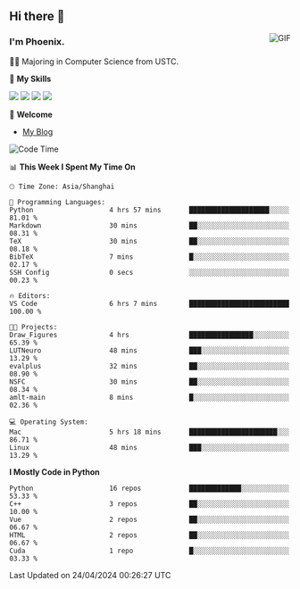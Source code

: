 ## Hi there 👋
<img align="right" alt="GIF" src="https://raw.githubusercontent.com/JoeyBling/JoeyBling/master/pic/pusheencode.gif" />

### I'm Phoenix.

👨‍🎓 Majoring in Computer Science from USTC.

🌟 **My Skills**

![](https://img.shields.io/badge/-Python-3e74a2?style=flat-square&logo=Python&logoColor=fff)
![](https://img.shields.io/badge/-C++-9f62a5?style=flat&logo=cplusplus&logoColor=white)
![](https://img.shields.io/badge/-Linux-185886?style=flat-square&logo=Linux&logoColor=fff)
![](https://img.shields.io/badge/-Rust-ff4136?style=flat-square&logo=Rust&logoColor=fff)

💬 **Welcome**

- [My Blog](https://ysy-phoenix.github.io/)

<!--START_SECTION:waka-->
![Code Time](http://img.shields.io/badge/Code%20Time-706%20hrs%2046%20mins-blue)

📊 **This Week I Spent My Time On** 

```text
🕑︎ Time Zone: Asia/Shanghai

💬 Programming Languages: 
Python                   4 hrs 57 mins       ████████████████████░░░░░   81.01 % 
Markdown                 30 mins             ██░░░░░░░░░░░░░░░░░░░░░░░   08.31 % 
TeX                      30 mins             ██░░░░░░░░░░░░░░░░░░░░░░░   08.18 % 
BibTeX                   7 mins              █░░░░░░░░░░░░░░░░░░░░░░░░   02.17 % 
SSH Config               0 secs              ░░░░░░░░░░░░░░░░░░░░░░░░░   00.23 % 

🔥 Editors: 
VS Code                  6 hrs 7 mins        █████████████████████████   100.00 % 

🐱‍💻 Projects: 
Draw_Figures             4 hrs               ████████████████░░░░░░░░░   65.39 % 
LUTNeuro                 48 mins             ███░░░░░░░░░░░░░░░░░░░░░░   13.29 % 
evalplus                 32 mins             ██░░░░░░░░░░░░░░░░░░░░░░░   08.90 % 
NSFC                     30 mins             ██░░░░░░░░░░░░░░░░░░░░░░░   08.34 % 
amlt-main                8 mins              █░░░░░░░░░░░░░░░░░░░░░░░░   02.36 % 

💻 Operating System: 
Mac                      5 hrs 18 mins       ██████████████████████░░░   86.71 % 
Linux                    48 mins             ███░░░░░░░░░░░░░░░░░░░░░░   13.29 % 
```

**I Mostly Code in Python** 

```text
Python                   16 repos            █████████████░░░░░░░░░░░░   53.33 % 
C++                      3 repos             ██░░░░░░░░░░░░░░░░░░░░░░░   10.00 % 
Vue                      2 repos             ██░░░░░░░░░░░░░░░░░░░░░░░   06.67 % 
HTML                     2 repos             ██░░░░░░░░░░░░░░░░░░░░░░░   06.67 % 
Cuda                     1 repo              █░░░░░░░░░░░░░░░░░░░░░░░░   03.33 % 
```




 Last Updated on 24/04/2024 00:26:27 UTC
<!--END_SECTION:waka-->

<!--
**ysy-phoenix/ysy-phoenix** is a ✨ _special_ ✨ repository because its `README.md` (this file) appears on your GitHub profile.

Here are some ideas to get you started:

- 🔭 I’m currently working on ...
- 🌱 I’m currently learning ...
- 👯 I’m looking to collaborate on ...
- 🤔 I’m looking for help with ...
- 💬 Ask me about ...
- 📫 How to reach me: ...
- 😄 Pronouns: ...
- ⚡ Fun fact: ...
-->
